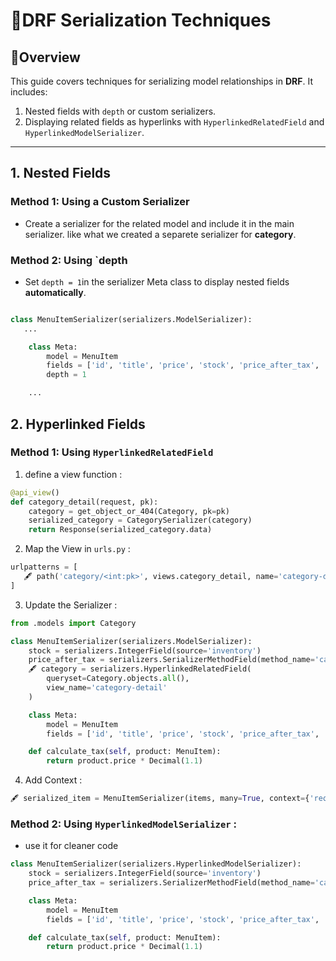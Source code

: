 # 📑DRF Serialization Techniques

## 📑Overview
This guide covers techniques for serializing model relationships in **DRF**. It includes:
1. Nested fields with `depth` or custom serializers.
2. Displaying related fields as hyperlinks with `HyperlinkedRelatedField` and `HyperlinkedModelSerializer`.

---

## 1. Nested Fields

### Method 1: Using a Custom Serializer
- Create a serializer for the related model and include it in the main serializer.
like what we created a separete serializer for **category**.
### Method 2: Using `depth

- Set `depth = 1`in the serializer Meta class to display nested fields **automatically**.
```python 

class MenuItemSerializer(serializers.ModelSerializer):
   ...

    class Meta:
        model = MenuItem
        fields = ['id', 'title', 'price', 'stock', 'price_after_tax', 'category']
        depth = 1

    ...
```


## 2. Hyperlinked Fields 

### Method 1: Using `HyperlinkedRelatedField`
1. define a view function :
```python
@api_view()
def category_detail(request, pk):
    category = get_object_or_404(Category, pk=pk)
    serialized_category = CategorySerializer(category)
    return Response(serialized_category.data)
```
2. Map the View in `urls.py` :
```python 
urlpatterns = [
   🖋 path('category/<int:pk>', views.category_detail, name='category-detail'),
]
```
3. Update the Serializer :
```python 
from .models import Category

class MenuItemSerializer(serializers.ModelSerializer):
    stock = serializers.IntegerField(source='inventory')
    price_after_tax = serializers.SerializerMethodField(method_name='calculate_tax')
    🖋 category = serializers.HyperlinkedRelatedField(
        queryset=Category.objects.all(),
        view_name='category-detail'
    )

    class Meta:
        model = MenuItem
        fields = ['id', 'title', 'price', 'stock', 'price_after_tax', 'category']

    def calculate_tax(self, product: MenuItem):
        return product.price * Decimal(1.1)

```
4. Add Context :
```python 
🖋 serialized_item = MenuItemSerializer(items, many=True, context={'request': request})

```

### Method 2: Using `HyperlinkedModelSerializer` : 
- use it for cleaner code 
```python 
class MenuItemSerializer(serializers.HyperlinkedModelSerializer):
    stock = serializers.IntegerField(source='inventory')
    price_after_tax = serializers.SerializerMethodField(method_name='calculate_tax')

    class Meta:
        model = MenuItem
        fields = ['id', 'title', 'price', 'stock', 'price_after_tax', 'category']

    def calculate_tax(self, product: MenuItem):
        return product.price * Decimal(1.1)

```